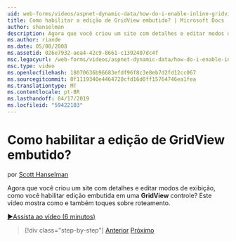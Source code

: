 ```yaml
---
uid: web-forms/videos/aspnet-dynamic-data/how-do-i-enable-inline-gridview-editing
title: Como habilitar a edição de GridView embutido? | Microsoft Docs
author: shanselman
description: Agora que você criou um site com detalhes e editar modos de exibição, como você habilitar a edição embutida em um controle GridView? Este vídeo mostra como e também toqu...
ms.author: riande
ms.date: 05/08/2008
ms.assetid: 026e7932-aea4-42c9-8661-c1392407dc4f
msc.legacyurl: /web-forms/videos/aspnet-dynamic-data/how-do-i-enable-inline-gridview-editing
msc.type: video
ms.openlocfilehash: 18070636b96683efdf96f8c3e8eb7d2fd12cc067
ms.sourcegitcommit: 0f1119340e4464720cfd16d0ff15764746ea1fea
ms.translationtype: MT
ms.contentlocale: pt-BR
ms.lasthandoff: 04/17/2019
ms.locfileid: "59422103"
---
```

# <a name="how-do-i-enable-inline-gridview-editing"></a>Como habilitar a edição de GridView embutido?

por [Scott Hanselman](https://github.com/shanselman)

Agora que você criou um site com detalhes e editar modos de exibição, como você habilitar edição embutida em uma **GridView** controle? Este vídeo mostra como e também toques sobre roteamento.

[&#9654;Assista ao vídeo (6 minutos)](https://channel9.msdn.com/Blogs/ASP-NET-Site-Videos/how-do-i-enable-inline-gridview-editing)

> [!div class="step-by-step"]
> [Anterior](your-first-scaffold-and-what-is-dynamic-data.md)
> [Próximo](how-do-i-change-how-my-fields-render.md)
